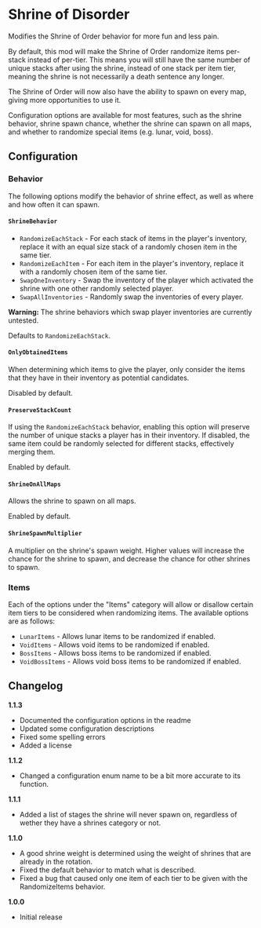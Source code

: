 # Shrine of Disorder

Modifies the Shrine of Order behavior for more fun and less pain.

By default, this mod will make the Shrine of Order randomize items per-stack instead of per-tier. This means you will still have the same number of unique stacks after using the shrine, instead of one stack per item tier, meaning the shrine is not necessarily a death sentence any longer.

The Shrine of Order will now also have the ability to spawn on every map, giving more opportunities to use it.

Configuration options are available for most features, such as the shrine behavior, shrine spawn chance, whether the shrine can spawn on all maps, and whether to randomize special items (e.g. lunar, void, boss).

## Configuration

### Behavior

The following options modify the behavior of shrine effect, as well as where and how often it can spawn.

#### `ShrineBehavior`

- `RandomizeEachStack` - For each stack of items in the player's inventory, replace it with an equal size stack of a randomly chosen item in the same tier.
- `RandomizeEachItem` - For each item in the player's inventory, replace it with a randomly chosen item of the same tier.
- `SwapOneInventory` -  Swap the inventory of the player which activated the shrine with one other randomly selected player.
- `SwapAllInventories` - Randomly swap the inventories of every player.

**Warning:** The shrine behaviors which swap player inventories are currently untested.

Defaults to `RandomizeEachStack`.

#### `OnlyObtainedItems`

When determining which items to give the player, only consider the items that they have in their inventory as potential candidates.

Disabled by default.

#### `PreserveStackCount`

If using the `RandomizeEachStack` behavior, enabling this option will preserve the number of unique stacks a player has in their inventory. If disabled, the same item could be randomly selected for different stacks, effectively merging them.

Enabled by default.

#### `ShrineOnAllMaps`

Allows the shrine to spawn on all maps.

Enabled by default.

#### `ShrineSpawnMultiplier`

A multiplier on the shrine's spawn weight. Higher values will increase the chance for the shrine to spawn, and decrease the chance for other shrines to spawn.

### Items

Each of the options under the "Items" category will allow or disallow certain item tiers to be considered when randomizing items. The available options are as follows:
- `LunarItems` - Allows lunar items to be randomized if enabled.
- `VoidItems` - Allows void items to be randomized if enabled.
- `BossItems` - Allows boss items to be randomized if enabled.
- `VoidBossItems` - Allows void boss items to be randomized if enabled.

## Changelog

**1.1.3**
- Documented the configuration options in the readme
- Updated some configuration descriptions
- Fixed some spelling errors
- Added a license

**1.1.2**
- Changed a configuration enum name to be a bit more accurate to its function.

**1.1.1**
- Added a list of stages the shrine will never spawn on, regardless of wether they have a shrines category or not.

**1.1.0**
- A good shrine weight is determined using the weight of shrines that are already in the rotation.
- Fixed the default behavior to match what is described.
- Fixed a bug that caused only one item of each tier to be given with the RandomizeItems behavior.

**1.0.0**
- Initial release
